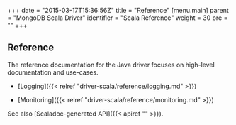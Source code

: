 +++
date = "2015-03-17T15:36:56Z"
title = "Reference"
[menu.main]
  parent = "MongoDB Scala Driver"
  identifier = "Scala Reference"
  weight = 30
  pre = "<i class='fa fa-book'></i>"
+++

## Reference

The reference documentation for the Java driver focuses on high-level documentation and use-cases. 

- [Logging]({{< relref "driver-scala/reference/logging.md" >}})

- [Monitoring]({{< relref "driver-scala/reference/monitoring.md" >}})

See also [Scaladoc-generated API]({{< apiref "" >}}).

